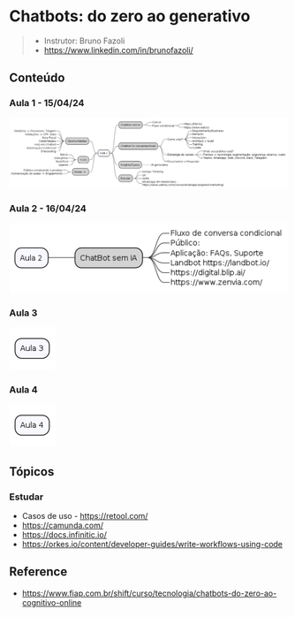 # Chatbots: do zero ao generativo

> - Instrutor: Bruno Fazoli
> - https://www.linkedin.com/in/brunofazoli/

## Conteúdo

### Aula 1 - 15/04/24

![](assets/docs/src/aula1/aula1.png)

### Aula 2 - 16/04/24

![](assets/docs/src/aula2/aula2.png)

### Aula 3

![](assets/docs/src/aula3/aula3.png)

### Aula 4

![](assets/docs/src/aula4/aula4.png)

## Tópicos

### Estudar 

- Casos de uso - https://retool.com/
- https://camunda.com/
- https://docs.infinitic.io/
- https://orkes.io/content/developer-guides/write-workflows-using-code

## Reference

- https://www.fiap.com.br/shift/curso/tecnologia/chatbots-do-zero-ao-cognitivo-online
